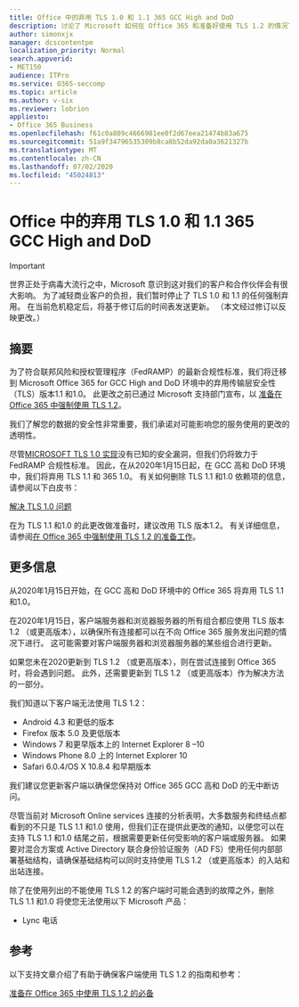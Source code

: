 ```yaml
---
title: Office 中的弃用 TLS 1.0 和 1.1 365 GCC High and DoD
description: 讨论了 Microsoft 如何在 Office 365 和准备好使用 TLS 1.2 的情况下，在 GCC 的高和 DoD 环境中停止支持 TLS 1.1 和1.0。
author: simonxjx
manager: dcscontentpm
localization_priority: Normal
search.appverid:
- MET150
audience: ITPro
ms.service: O365-seccomp
ms.topic: article
ms.author: v-six
ms.reviewer: lobrion
appliesto:
- Office 365 Business
ms.openlocfilehash: f61c0a809c4666981ee0f2d67eea21474b83a675
ms.sourcegitcommit: 51a9f34796535309b8ca8b52da92da0a3621327b
ms.translationtype: MT
ms.contentlocale: zh-CN
ms.lasthandoff: 07/02/2020
ms.locfileid: "45024813"
---
```

# <a name="deprecating-tls-10-and-11-in-office-365-gcc-high-and-dod"></a>Office 中的弃用 TLS 1.0 和 1.1 365 GCC High and DoD

> [!IMPORTANT]
> 世界正处于病毒大流行之中，Microsoft 意识到这对我们的客户和合作伙伴会有很大影响。 为了减轻商业客户的负担，我们暂时停止了 TLS 1.0 和 1.1 的任何强制弃用。 在当前危机稳定后，将基于修订后的时间表发送更新。 （本文经过修订以反映更改。）

## <a name="summary"></a>摘要

为了符合联邦风险和授权管理程序（FedRAMP）的最新合规性标准，我们将迁移到 Microsoft Office 365 for GCC High and DoD 环境中的弃用传输层安全性（TLS）版本1.1 和1.0。 此更改之前已通过 Microsoft 支持部门宣布，以 [准备在 Office 365 中强制使用 TLS 1.2](https://support.microsoft.com/help/4057306/preparing-for-tls-1-2-in-office-365)。

我们了解您的数据的安全性非常重要，我们承诺对可能影响您的服务使用的更改的透明性。

尽管[MICROSOFT TLS 1.0 实现](https://support.microsoft.com/help/3117336)没有已知的安全漏洞，但我们仍将致力于 FedRAMP 合规性标准。 因此，在从2020年1月15日起，在 GCC 高和 DoD 环境中，我们将弃用 TLS 1.1 和 365 1.0。 有关如何删除 TLS 1.1 和1.0 依赖项的信息，请参阅以下白皮书：

[解决 TLS 1.0 问题](https://www.microsoft.com/download/details.aspx?id=55266)

在为 TLS 1.1 和1.0 的此更改做准备时，建议改用 TLS 版本1.2。 有关详细信息，请参阅[在 Office 365 中强制使用 TLS 1.2 的准备工作](https://support.microsoft.com/help/4057306/preparing-for-tls-1-2-in-office-365)。

## <a name="more-information"></a>更多信息

从2020年1月15日开始，在 GCC 高和 DoD 环境中的 Office 365 将弃用 TLS 1.1 和1.0。

在2020年1月15日，客户端服务器和浏览器服务器的所有组合都应使用 TLS 版本1.2 （或更高版本），以确保所有连接都可以在不向 Office 365 服务发出问题的情况下进行。 这可能需要对客户端服务器和浏览器服务器的某些组合进行更新。

如果您未在2020更新到 TLS 1.2 （或更高版本），则在尝试连接到 Office 365 时，将会遇到问题。 此外，还需要更新到 TLS 1.2 （或更高版本）作为解决方法的一部分。

我们知道以下客户端无法使用 TLS 1.2：

- Android 4.3 和更低的版本
- Firefox 版本 5.0 及更低版本
- Windows 7 和更早版本上的 Internet Explorer 8 –10
- Windows Phone 8.0 上的 Internet Explorer 10
- Safari 6.0.4/OS X 10.8.4 和早期版本

我们建议您更新客户端以确保您保持对 Office 365 GCC 高和 DoD 的无中断访问。

尽管当前对 Microsoft Online services 连接的分析表明，大多数服务和终结点都看到的不只是 TLS 1.1 和1.0 使用，但我们正在提供此更改的通知，以便您可以在支持 TLS 1.1 和1.0 结尾之前，根据需要更新任何受影响的客户端或服务器。 如果要对混合方案或 Active Directory 联合身份验证服务（AD FS）使用任何内部部署基础结构，请确保基础结构可以同时支持使用 TLS 1.2 （或更高版本）的入站和出站连接。

除了在使用列出的不能使用 TLS 1.2 的客户端时可能会遇到的故障之外，删除 TLS 1.1 和1.0 将使您无法使用以下 Microsoft 产品：

- Lync 电话

## <a name="references"></a>参考

以下支持文章介绍了有助于确保客户端使用 TLS 1.2 的指南和参考：

[准备在 Office 365 中使用 TLS 1.2 的必备](https://support.microsoft.com/help/4057306/preparing-for-tls-1-2-in-office-365)
